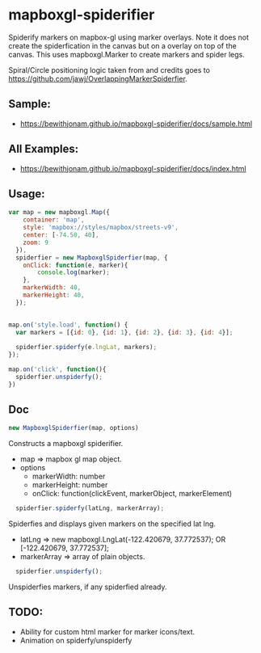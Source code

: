 # mapboxgl-spiderifier
Spiderify markers on mapbox-gl using marker overlays. Note it does not create the spiderfication in the canvas but on a overlay on top of the canvas. This uses mapboxgl.Marker to create markers and spider legs.

Spiral/Circle positioning logic taken from and credits goes to https://github.com/jawj/OverlappingMarkerSpiderfier.

## Sample: 
 - https://bewithjonam.github.io/mapboxgl-spiderifier/docs/sample.html

## All Examples:
 - https://bewithjonam.github.io/mapboxgl-spiderifier/docs/index.html

## Usage:
```js
var map = new mapboxgl.Map({
    container: 'map',
    style: 'mapbox://styles/mapbox/streets-v9',
    center: [-74.50, 40],
    zoom: 9
  }),
  spiderfier = new MapboxglSpiderfier(map, {
  	onClick: function(e, marker){
    	console.log(marker);
    },
    markerWidth: 40,
    markerHeight: 40,
  });

  
map.on('style.load', function() {
  var markers = [{id: 0}, {id: 1}, {id: 2}, {id: 3}, {id: 4}];
  
  spiderfier.spiderfy(e.lngLat, markers);
});

map.on('click', function(){
  spiderfier.unspiderfy();
})
```

## Doc
```js
new MapboxglSpiderfier(map, options)
```
  Constructs a mapboxgl spiderifier.
  * map => mapbox gl map object.
  * options
    - markerWidth: number
    - markerHeight: number
    - onClick: function(clickEvent, markerObject, markerElement)
    
```js
  spiderfier.spiderfy(latLng, markerArray);
```
  Spiderfies and displays given markers on the specified lat lng.
  * latLng => new mapboxgl.LngLat(-122.420679, 37.772537); OR [-122.420679, 37.772537];
  * markerArray => array of plain objects.
    
```js
  spiderfier.unspiderfy();
```
  Unspiderfies markers, if any spiderfied already.
  
  
## TODO:
  * Ability for custom html marker for marker icons/text.
  * Animation on spiderfy/unspiderfy
